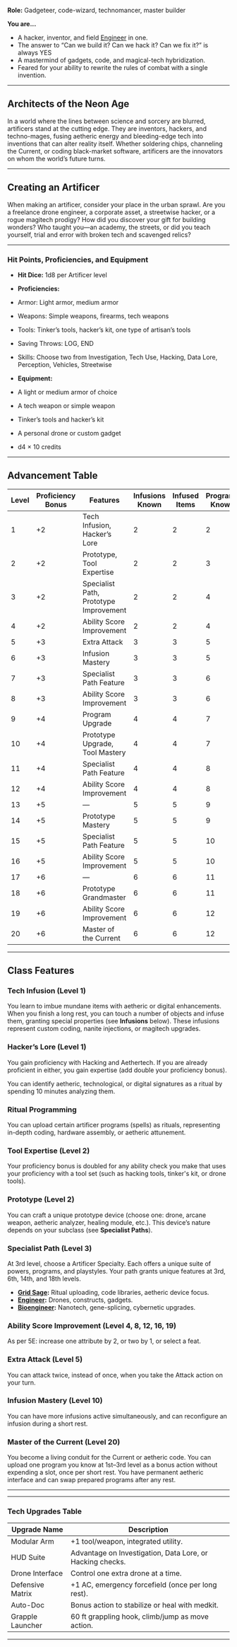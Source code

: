 **Role:** Gadgeteer, code-wizard, technomancer, master builder

**You are...**

- A hacker, inventor, and field [Engineer](Artificer%20Subclasses/Engineer.md) in one.
- The answer to “Can we build it? Can we hack it? Can we fix it?” is always YES
- A mastermind of gadgets, code, and magical-tech hybridization. 
- Feared for your ability to rewrite the rules of combat with a single invention.  

---
## **Architects of the Neon Age**

In a world where the lines between science and sorcery are blurred, artificers stand at the cutting edge. They are inventors, hackers, and techno-mages, fusing aetheric energy and bleeding-edge tech into inventions that can alter reality itself. Whether soldering chips, channeling the Current, or coding black-market software, artificers are the innovators on whom the world’s future turns.

---

## **Creating an Artificer**

When making an artificer, consider your place in the urban sprawl. Are you a freelance drone engineer, a corporate asset, a streetwise hacker, or a rogue magitech prodigy? How did you discover your gift for building wonders? Who taught you—an academy, the streets, or did you teach yourself, trial and error with broken tech and scavenged relics?

---
### Hit Points, Proficiencies, and Equipment

- **Hit Dice:** 1d8 per Artificer level 
- **Proficiencies:**

- Armor: Light armor, medium armor
- Weapons: Simple weapons, firearms, tech weapons
- Tools: Tinker’s tools, hacker’s kit, one type of artisan’s tools
- Saving Throws: LOG, END
- Skills: Choose two from Investigation, Tech Use, Hacking, Data Lore, Perception, Vehicles, Streetwise
- **Equipment:**
- A light or medium armor of choice
- A tech weapon or simple weapon
- Tinker’s tools and hacker’s kit
- A personal drone or custom gadget
- d4 × 10 credits

---
## Advancement Table

|Level|Proficiency Bonus|Features|Infusions Known|Infused Items|Programs Known|1st|2nd|3rd|4th|5th|
|---|---|---|---|---|---|---|---|---|---|---|
|1|+2|Tech Infusion, Hacker’s Lore|2|2|2|2|—|—|—|—|
|2|+2|Prototype, Tool Expertise|2|2|3|2|—|—|—|—|
|3|+2|Specialist Path, Prototype Improvement|2|2|4|2|—|—|—|—|
|4|+2|Ability Score Improvement|2|2|4|3|—|—|—|—|
|5|+3|Extra Attack|3|3|5|4|2|—|—|—|
|6|+3|Infusion Mastery|3|3|5|4|2|—|—|—|
|7|+3|Specialist Path Feature|3|3|6|4|3|—|—|—|
|8|+3|Ability Score Improvement|3|3|6|4|3|—|—|—|
|9|+4|Program Upgrade|4|4|7|4|3|2|—|—|
|10|+4|Prototype Upgrade, Tool Mastery|4|4|7|4|3|2|—|—|
|11|+4|Specialist Path Feature|4|4|8|4|3|3|—|—|
|12|+4|Ability Score Improvement|4|4|8|4|3|3|—|—|
|13|+5|—|5|5|9|4|3|3|1|—|
|14|+5|Prototype Mastery|5|5|9|4|3|3|1|—|
|15|+5|Specialist Path Feature|5|5|10|4|3|3|2|—|
|16|+5|Ability Score Improvement|5|5|10|4|3|3|2|—|
|17|+6|—|6|6|11|4|3|3|3|1|
|18|+6|Prototype Grandmaster|6|6|11|4|3|3|3|1|
|19|+6|Ability Score Improvement|6|6|12|4|3|3|3|2|
|20|+6|Master of the Current|6|6|12|4|3|3|3|2|

---
## **Class Features**

### **Tech Infusion (Level 1)**

You learn to imbue mundane items with aetheric or digital enhancements. When you finish a long rest, you can touch a number of objects and infuse them, granting special properties (see **Infusions** below). These infusions represent custom coding, nanite injections, or magitech upgrades.

### **Hacker’s Lore (Level 1)**

You gain proficiency with Hacking and Aethertech. If you are already proficient in either, you gain expertise (add double your proficiency bonus).

You can identify aetheric, technological, or digital signatures as a ritual by spending 10 minutes analyzing them.

### **Ritual Programming**

You can upload certain artificer programs (spells) as rituals, representing in-depth coding, hardware assembly, or aetheric attunement.

### **Tool Expertise (Level 2)**

Your proficiency bonus is doubled for any ability check you make that uses your proficiency with a tool set (such as hacking tools, tinker's kit, or drone tools).

### **Prototype (Level 2)**

You can craft a unique prototype device (choose one: drone, arcane weapon, aetheric analyzer, healing module, etc.). This device’s nature depends on your subclass (see **Specialist Paths**).

### **Specialist Path (Level 3)**

At 3rd level, choose a Artificer Specialty. Each offers a unique suite of powers, programs, and playstyles. Your path grants unique features at 3rd, 6th, 14th, and 18th levels.

- **[Grid Sage](Artificer%20Subclasses/Grid%20Sage.md):** Ritual uploading, code libraries, aetheric device focus.
- **[Engineer](Artificer%20Subclasses/Engineer.md):** Drones, constructs, gadgets.
- **[Bioengineer](Artificer%20Subclasses/Bioengineer.md):** Nanotech, gene-splicing, cybernetic upgrades.

### **Ability Score Improvement (Level 4, 8, 12, 16, 19)**

As per 5E: increase one attribute by 2, or two by 1, or select a feat.

### **Extra Attack (Level 5)**

You can attack twice, instead of once, when you take the Attack action on your turn.

### **Infusion Mastery (Level 10)**

You can have more infusions active simultaneously, and can reconfigure an infusion during a short rest.

### **Master of the Current (Level 20)**

You become a living conduit for the Current or aetheric code. You can upload one program you know at 1st–3rd level as a bonus action without expending a slot, once per short rest. You have permanent aetheric interface and can swap prepared programs after any rest.


---


---

### Tech Upgrades Table

|Upgrade Name|Description|
|---|---|
|Modular Arm|+1 tool/weapon, integrated utility.|
|HUD Suite|Advantage on Investigation, Data Lore, or Hacking checks.|
|Drone Interface|Control one extra drone at a time.|
|Defensive Matrix|+1 AC, emergency forcefield (once per long rest).|
|Auto-Doc|Bonus action to stabilize or heal with medkit.|
|Grapple Launcher|60 ft grappling hook, climb/jump as move action.|

---
